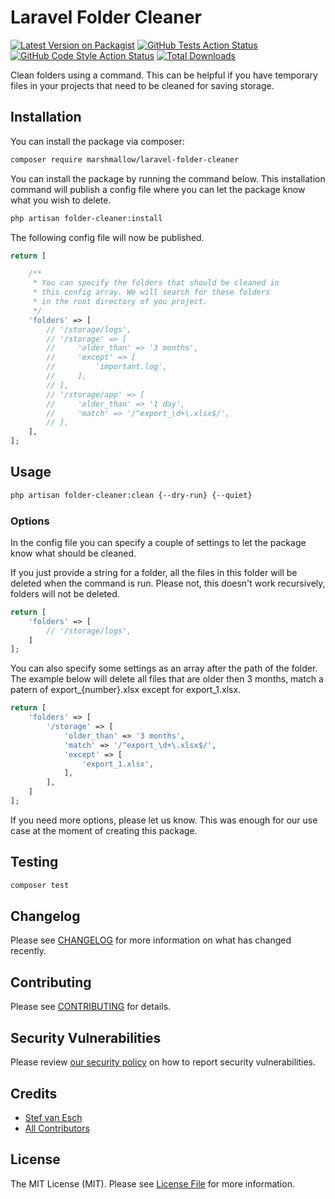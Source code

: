 # Laravel Folder Cleaner

[![Latest Version on Packagist](https://img.shields.io/packagist/v/marshmallow/laravel-folder-cleaner.svg?style=flat-square)](https://packagist.org/packages/marshmallow/laravel-folder-cleaner)
[![GitHub Tests Action Status](https://img.shields.io/github/workflow/status/marshmallow/laravel-folder-cleaner/run-tests?label=tests)](https://github.com/marshmallow/laravel-folder-cleaner/actions?query=workflow%3Arun-tests+branch%3Amain)
[![GitHub Code Style Action Status](https://img.shields.io/github/workflow/status/marshmallow/laravel-folder-cleaner/Check%20&%20fix%20styling?label=code%20style)](https://github.com/marshmallow/laravel-folder-cleaner/actions?query=workflow%3A"Check+%26+fix+styling"+branch%3Amain)
[![Total Downloads](https://img.shields.io/packagist/dt/marshmallow/laravel-folder-cleaner.svg?style=flat-square)](https://packagist.org/packages/marshmallow/laravel-folder-cleaner)

Clean folders using a command. This can be helpful if you have temporary files in your projects that need to be cleaned for saving storage.

## Installation

You can install the package via composer:

```bash
composer require marshmallow/laravel-folder-cleaner
```

You can install the package by running the command below. This installation command will publish a config file where you can let the package know what you wish to delete.

```bash
php artisan folder-cleaner:install
```

The following config file will now be published.

```php
return [

    /**
     * You can specify the folders that should be cleaned in
     * this config array. We will search for these folders
     * in the root directory of you project.
     */
    'folders' => [
        // '/storage/logs',
        // '/storage' => [
        //     'older_than' => '3 months',
        //     'except' => [
        //         'important.log',
        //     ],
        // ],
        // '/storage/app' => [
        //     'older_than' => '1 day',
        //     'match' => '/^export_\d+\.xlsx$/',
        // ],
    ],
];
```

## Usage

```bash
php artisan folder-cleaner:clean {--dry-run} {--quiet}
```

### Options

In the config file you can specify a couple of settings to let the package know what should be cleaned.

If you just provide a string for a folder, all the files in this folder will be deleted when the command is run. Please not, this doesn't work recursively, folders will not be deleted.

```php
return [
    'folders' => [
        // '/storage/logs',
    ]
];
```

You can also specify some settings as an array after the path of the folder. The example below will delete all files that are older then 3 months, match a patern of export\_{number}.xlsx except for export_1.xlsx.

```php
return [
    'folders' => [
        '/storage' => [
            'older_than' => '3 months',
            'match' => '/^export_\d+\.xlsx$/',
            'except' => [
                'export_1.xlsx',
            ],
        ],
    ]
];
```

If you need more options, please let us know. This was enough for our use case at the moment of creating this package.

## Testing

```bash
composer test
```

## Changelog

Please see [CHANGELOG](CHANGELOG.md) for more information on what has changed recently.

## Contributing

Please see [CONTRIBUTING](https://github.com/spatie/.github/blob/main/CONTRIBUTING.md) for details.

## Security Vulnerabilities

Please review [our security policy](../../security/policy) on how to report security vulnerabilities.

## Credits

-   [Stef van Esch](https://github.com/marshmallow-packages)
-   [All Contributors](../../contributors)

## License

The MIT License (MIT). Please see [License File](LICENSE.md) for more information.

